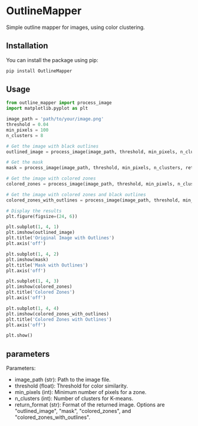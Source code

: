# OutlineMapper

Simple outline mapper for images, using color clustering.

## Installation

You can install the package using pip:

```bash
pip install OutlineMapper
```

## Usage

```python
from outline_mapper import process_image
import matplotlib.pyplot as plt

image_path = 'path/to/your/image.png'
threshold = 0.04
min_pixels = 100
n_clusters = 8

# Get the image with black outlines
outlined_image = process_image(image_path, threshold, min_pixels, n_clusters, return_format="outlined_image")

# Get the mask
mask = process_image(image_path, threshold, min_pixels, n_clusters, return_format="mask")

# Get the image with colored zones
colored_zones = process_image(image_path, threshold, min_pixels, n_clusters, return_format="colored_zones")

# Get the image with colored zones and black outlines
colored_zones_with_outlines = process_image(image_path, threshold, min_pixels, n_clusters, return_format="colored_zones_with_outlines")

# Display the results
plt.figure(figsize=(24, 6))

plt.subplot(1, 4, 1)
plt.imshow(outlined_image)
plt.title('Original Image with Outlines')
plt.axis('off')

plt.subplot(1, 4, 2)
plt.imshow(mask)
plt.title('Mask with Outlines')
plt.axis('off')

plt.subplot(1, 4, 3)
plt.imshow(colored_zones)
plt.title('Colored Zones')
plt.axis('off')

plt.subplot(1, 4, 4)
plt.imshow(colored_zones_with_outlines)
plt.title('Colored Zones with Outlines')
plt.axis('off')

plt.show()
```

## parameters

Parameters:

 - image_path (str): Path to the image file.
 - threshold (float): Threshold for color similarity.
 - min_pixels (int): Minimum number of pixels for a zone.
 - n_clusters (int): Number of clusters for K-means.
 - return_format (str): Format of the returned image. Options are "outlined_image", "mask", "colored_zones", and "colored_zones_with_outlines".